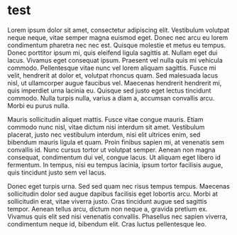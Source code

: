 # test

Lorem ipsum dolor sit amet, consectetur adipiscing elit. Vestibulum volutpat neque neque, vitae semper magna euismod eget. Donec nec arcu eu lorem condimentum pharetra nec nec est. Quisque molestie et metus eu tempus. Donec porttitor ipsum mi, quis eleifend ligula sagittis at. Nullam eget dui lacus. Vivamus eget consequat ipsum. Praesent vel nulla quis mi vehicula commodo. Pellentesque vitae nunc vel lorem aliquam sagittis. Fusce mi velit, hendrerit at dolor et, volutpat rhoncus quam. Sed malesuada lacus nisl, ut ullamcorper augue faucibus vel. Maecenas hendrerit hendrerit mi, quis imperdiet urna lacinia eu. Quisque sed justo eget lectus tincidunt commodo. Nulla turpis nulla, varius a diam a, accumsan convallis arcu. Morbi eu purus nulla.

Mauris sollicitudin aliquet mattis. Fusce vitae congue mauris. Etiam commodo nunc nisl, vitae dictum nisi interdum sit amet. Vestibulum placerat, justo nec vestibulum interdum, nisi elit ultrices enim, sed bibendum mauris ligula et quam. Proin finibus sapien mi, at venenatis sem convallis id. Nunc cursus tortor ut volutpat semper. Aenean non magna consequat, condimentum dui vel, congue lacus. Ut aliquam eget libero id fermentum. In tempus, nisi eu tempus lacinia, ipsum tortor facilisis augue, quis tincidunt justo sem vel lacus.

Donec eget turpis urna. Sed sed quam nec risus tempus tempus. Maecenas sollicitudin dolor sed augue dapibus facilisis eget lobortis arcu. Morbi at sollicitudin erat, vitae viverra justo. Cras tincidunt augue sed sagittis tempor. Aenean tellus arcu, dictum non neque a, gravida pretium ex. Vivamus quis elit sed nisi venenatis convallis. Phasellus nec sapien viverra, condimentum neque id, bibendum elit. Cras luctus pellentesque leo.

